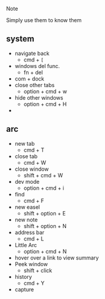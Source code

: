 >[!NOTE]
>Simply use them to know them

## system
- navigate back
	- cmd + `[`
- windows del func.
	- fn + del
- com + dock
- close other tabs
	- option + cmd + w
- hide other windows
	- option + cmd + H
- 
## arc
- new tab
	- cmd + T
- close tab
	- cmd + W
- close window
	- shift + cmd + W
- dev mode
	- option + cmd + i
- find
	- cmd + F
- new easel
	- shift + option + E
- new note
	- shift + option + N
- address bar
	- cmd + L
- Little Arc
	- option + cmd + N
- hover over a link to view summary
- Peek window
	- shift + click
- history
	- cmd + Y
- capture